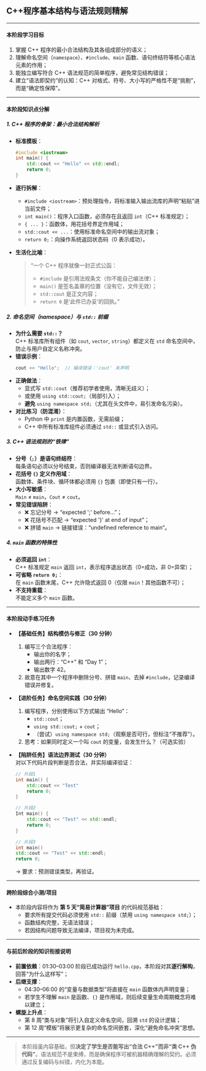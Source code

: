 ## **C++程序基本结构与语法规则精解**

---

#### **本阶段学习目标**  
1. 掌握 C++ 程序的最小合法结构及其各组成部分的语义；  
2. 理解命名空间（`namespace`）、`#include`、`main` 函数、语句终结符等核心语法元素的作用；  
3. 能独立编写符合 C++ 语法规范的简单程序，避免常见结构错误；  
4. 建立“语法即契约”的认知：C++ 对格式、符号、大小写的严格性不是“挑剔”，而是“确定性保障”。

---

#### **本阶段知识点分解**

##### 1. **C++ 程序的骨架：最小合法结构解析**
- **标准模板**：
  ```cpp
  #include <iostream>
  int main() {
      std::cout << "Hello" << std::endl;
      return 0;
  }
  ```
- **逐行拆解**：
  - `#include <iostream>`：预处理指令，将标准输入输出流库的声明“粘贴”进当前文件；
  - `int main()`：程序入口函数，必须存在且返回 `int`（C++ 标准规定）；
  - `{ ... }`：函数体，用花括号界定作用域；
  - `std::cout << ...`：使用标准命名空间中的输出流对象；
  - `return 0;`：向操作系统返回状态码（0 表示成功）。

- **生活化比喻**：  
  > “一个 C++ 程序就像一封正式公函：  
  > - `#include` 是引用法规条文（你不能自己编法律）；  
  > - `main()` 是签名盖章的位置（没有它，文件无效）；  
  > - `std::cout` 是正文内容；  
  > - `return 0` 是‘此件已办妥’的回执。”

##### 2. **命名空间（namespace）与 `std::` 前缀**
- **为什么需要 `std::`？**  
  C++ 标准库所有组件（如 `cout`, `vector`, `string`）都定义在 `std` 命名空间中，防止与用户自定义名称冲突。
- **错误示例**：
  ```cpp
  cout << "Hello";  // 编译错误：'cout' 未声明
  ```
- **正确做法**：  
  - 显式写 `std::cout`（推荐初学者使用，清晰无歧义）；  
  - 或使用 `using std::cout;`（局部引入）；  
  - **避免** `using namespace std;`（尤其在头文件中，易引发命名污染）。
- **对比练习（防混淆）**：  
  - Python 中 `print` 是内置函数，无需前缀；  
  - C++ 中所有标准库组件必须通过 `std::` 或显式引入访问。

##### 3. **C++ 语法规则的“铁律”**
- **分号（`;`）是语句终结符**：  
  每条语句必须以分号结束，否则编译器无法判断语句边界。
- **花括号 `{}` 定义作用域**：  
  函数体、条件块、循环体都必须用 `{}` 包裹（即使只有一行）。
- **大小写敏感**：  
  `Main` ≠ `main`，`Cout` ≠ `cout`。
- **常见错误陷阱**：
  - ❌ 忘记分号 → “expected ';' before...”；
  - ❌ 花括号不匹配 → “expected '}' at end of input”；
  - ❌ 拼错 `main` → 链接错误：“undefined reference to main”。

##### 4. **`main` 函数的特殊性**
- **必须返回 `int`**：  
  C++ 标准规定 `main` 返回 `int`，表示程序退出状态（0=成功，非 0=异常）；
- **可省略 `return 0;`**：  
  在 `main` 函数末尾，C++ 允许隐式返回 0（仅限 `main`！其他函数不可）；
- **不支持重载**：  
  不能定义多个 `main` 函数。

---

#### **本阶段动手练习任务**

- **【基础任务】结构模仿与修正（30 分钟）**  
  1. 编写三个合法程序：  
     - 输出你的名字；  
     - 输出两行：“C++” 和 “Day 1”；  
     - 输出数字 42。  
  2. 故意在其中一个程序中删除分号、拼错 `main`、去掉 `#include`，记录编译错误并修复。

- **【进阶任务】命名空间实践（30 分钟）**  
  1. 编写程序，分别使用以下方式输出 “Hello”：  
     - `std::cout`；  
     - `using std::cout;` + `cout`；  
     - （尝试）`using namespace std;`（观察是否可行，但标注“不推荐”）。  
  2. 思考：如果同时定义一个叫 `cout` 的变量，会发生什么？（可选实验）

- **【陷阱任务】语法边界测试（30 分钟）**  
  对以下代码片段判断是否合法，并实际编译验证：
  ```cpp
  // 片段1
  int main() {
      std::cout << "Test"
      return 0;
  }

  // 片段2
  Int main() {
      std::cout << "Test" << std::endl;
      return 0;
  }

  // 片段3
  int main()
  std::cout << "Test" << std::endl;
  return 0;
  ```
  → 要求：预测错误类型，再验证。

---

#### **跨阶段综合小测/项目**  
- 本阶段内容将作为 **第 5 天“简易计算器”项目** 的代码规范基础：  
  - 要求所有提交代码必须使用 `std::` 前缀（禁用 `using namespace std;`）；  
  - 函数结构完整，无语法错误；  
  - 若因结构问题导致无法编译，项目视为未完成。

---

#### **与前后阶段的知识衔接说明**

- **前置依赖**：01:30–03:00 阶段已成功运行 `hello.cpp`，本阶段对其**逐行解构**，回答“为什么这样写”；  
- **后继支撑**：  
  - 04:30–06:00 的“变量与数据类型”将直接在 `main` 函数体内声明变量；  
  - 若学生不理解 `main` 是函数、`{}` 是作用域，则后续变量生命周期概念将难以建立；  
- **螺旋上升点**：  
  - 第 8 周“类与对象”将引入自定义命名空间，回溯 `std` 的设计逻辑；  
  - 第 12 周“模板”将展示更复杂的命名空间嵌套，深化“避免命名冲突”思想。

--- 

> 本阶段虽内容基础，但**决定了学生是否能写出“合法 C++”而非“类 C++ 伪代码”**。语法规范不是束缚，而是确保程序可被机器精确理解的契约。必须通过反复编码与纠错，内化为本能。